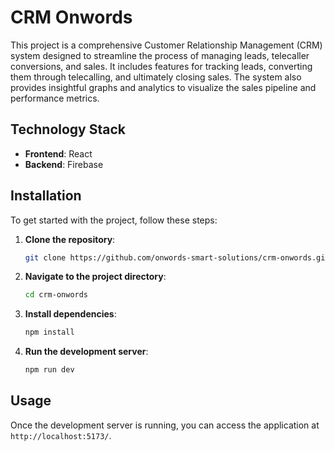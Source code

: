 # CRM Onwords

This project is a comprehensive Customer Relationship Management (CRM) system designed to streamline the process of managing leads, telecaller conversions, and sales. It includes features for tracking leads, converting them through telecalling, and ultimately closing sales. The system also provides insightful graphs and analytics to visualize the sales pipeline and performance metrics.

## Technology Stack

- **Frontend**: React
- **Backend**: Firebase

## Installation

To get started with the project, follow these steps:

1. **Clone the repository**:
    ```bash
    git clone https://github.com/onwords-smart-solutions/crm-onwords.git
    ```

2. **Navigate to the project directory**:
    ```bash
    cd crm-onwords
    ```

3. **Install dependencies**:
    ```bash
    npm install
    ```

4. **Run the development server**:
    ```bash
    npm run dev
    ```

## Usage

Once the development server is running, you can access the application at `http://localhost:5173/`. 


